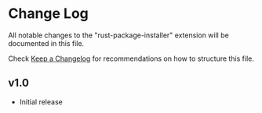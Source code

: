 # Change Log

All notable changes to the "rust-package-installer" extension will be documented in this file.

Check [Keep a Changelog](http://keepachangelog.com/) for recommendations on how to structure this file.

## v1.0

- Initial release